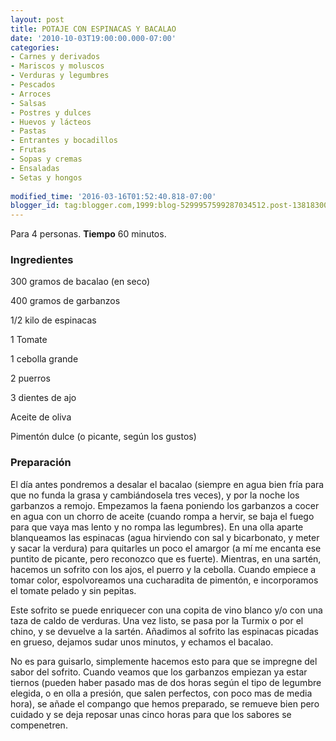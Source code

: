 ```yaml
---
layout: post
title: POTAJE CON ESPINACAS Y BACALAO
date: '2010-10-03T19:00:00.000-07:00'
categories:
- Carnes y derivados
- Mariscos y moluscos
- Verduras y legumbres
- Pescados
- Arroces
- Salsas
- Postres y dulces
- Huevos y lácteos
- Pastas
- Entrantes y bocadillos
- Frutas
- Sopas y cremas
- Ensaladas
- Setas y hongos
 
modified_time: '2016-03-16T01:52:40.818-07:00'
blogger_id: tag:blogger.com,1999:blog-5299957599287034512.post-1381830071173296607
---
```


Para 4 personas.
<b>Tiempo</b> 60 minutos.

<h3>Ingredientes</h3>

300 gramos de bacalao (en seco)

400 gramos de garbanzos

1/2 kilo de espinacas

1 Tomate

1 cebolla grande

2 puerros

3 dientes de ajo

Aceite de oliva

Pimentón dulce (o picante, según los gustos)

<h3>Preparación</h3>

El día antes pondremos a desalar el bacalao (siempre en agua bien fría para que no funda la grasa y cambiándosela tres veces), y por la noche los garbanzos a remojo. Empezamos la faena poniendo los garbanzos a cocer en agua con un chorro de aceite (cuando rompa a hervir, se baja el fuego para que vaya mas lento y no rompa las legumbres). En una olla aparte blanqueamos las espinacas (agua hirviendo con sal y bicarbonato, y meter y sacar la verdura) para quitarles un poco el amargor (a mí me encanta ese puntito de picante, pero reconozco que es fuerte). Mientras, en una sartén, hacemos un sofrito con los ajos, el puerro y la cebolla. Cuando empiece a tomar color, espolvoreamos una cucharadita de pimentón, e incorporamos el tomate pelado y sin pepitas.

Este sofrito se puede enriquecer con una copita de vino blanco y/o con una taza de caldo de verduras. Una vez listo, se pasa por la Turmix o por el chino, y se devuelve a la sartén. Añadimos al sofrito las espinacas picadas en grueso, dejamos sudar unos minutos, y echamos el bacalao.

No es para guisarlo, simplemente hacemos esto para que se impregne del sabor del sofrito. Cuando veamos que los garbanzos empiezan ya estar tiernos (pueden haber pasado mas de dos horas según el tipo de legumbre elegida, o en olla a presión, que salen perfectos, con poco mas de media hora), se añade el compango que hemos preparado, se remueve bien pero cuidado y se deja reposar unas cinco horas para que los sabores se compenetren.

